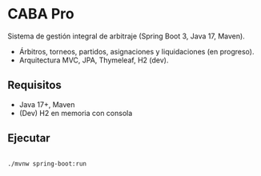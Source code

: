 ﻿# CABA Pro

Sistema de gestión integral de arbitraje (Spring Boot 3, Java 17, Maven).
- Árbitros, torneos, partidos, asignaciones y liquidaciones (en progreso).
- Arquitectura MVC, JPA, Thymeleaf, H2 (dev).

## Requisitos
- Java 17+, Maven
- (Dev) H2 en memoria con consola

## Ejecutar
```bash

./mvnw spring-boot:run
